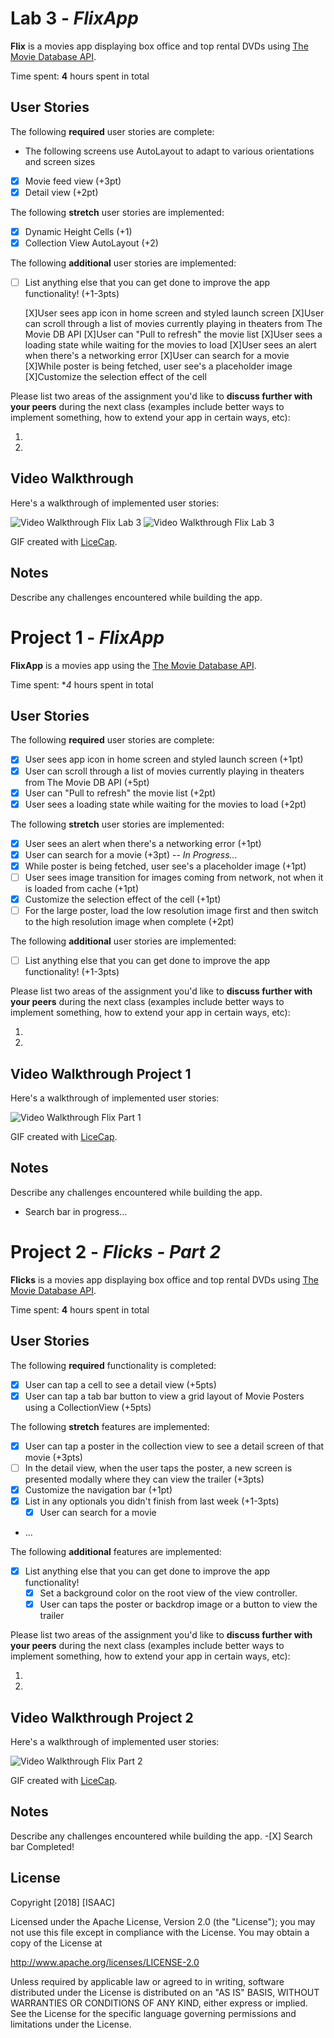 # Lab 3 - *FlixApp*

**Flix** is a movies app displaying box office and top rental DVDs using [The Movie Database API](http://docs.themoviedb.apiary.io/#).

Time spent: **4** hours spent in total

## User Stories

The following **required** user stories are complete:

- The following screens use AutoLayout to adapt to various orientations and screen sizes
- [X] Movie feed view (+3pt)
- [X] Detail view (+2pt)

The following **stretch** user stories are implemented:

- [X] Dynamic Height Cells (+1)
- [X] Collection View AutoLayout (+2)

The following **additional** user stories are implemented:

- [ ] List anything else that you can get done to improve the app functionality! (+1-3pts)

    [X]User sees app icon in home screen and styled launch screen 
    [X]User can scroll through a list of movies currently playing in theaters from The Movie DB API 
    [X]User can "Pull to refresh" the movie list 
    [X]User sees a loading state while waiting for the movies to load 
    [X]User sees an alert when there's a networking error 
    [X]User can search for a movie
    [X]While poster is being fetched, user see's a placeholder image 
    [X]Customize the selection effect of the cell 

Please list two areas of the assignment you'd like to **discuss further with your peers** during the next class (examples include better ways to implement something, how to extend your app in certain ways, etc):

1.
2.

## Video Walkthrough

Here's a walkthrough of implemented user stories:

<img src='FlixLab3Video_.gif' title='Video Walkthrough Lab 3' width='' alt='Video Walkthrough Flix Lab 3' />
<img src='FlixLab3Video.gif' title='Video Walkthrough Lab 3' width='' alt='Video Walkthrough Flix Lab 3' />

GIF created with [LiceCap](http://www.cockos.com/licecap/).

## Notes

Describe any challenges encountered while building the app.



# Project 1 - *FlixApp*

**FlixApp** is a movies app using the [The Movie Database API](http://docs.themoviedb.apiary.io/#).

Time spent: **4* hours spent in total

## User Stories

The following **required** user stories are complete:

- [X] User sees app icon in home screen and styled launch screen (+1pt)
- [X] User can scroll through a list of movies currently playing in theaters from The Movie DB API (+5pt)
- [X] User can "Pull to refresh" the movie list (+2pt)
- [X] User sees a loading state while waiting for the movies to load (+2pt)

The following **stretch** user stories are implemented:

- [X] User sees an alert when there's a networking error (+1pt)
- [X] User can search for a movie (+3pt) -- <i>In Progress...</i>
- [X] While poster is being fetched, user see's a placeholder image (+1pt)
- [ ] User sees image transition for images coming from network, not when it is loaded from cache (+1pt)
- [X] Customize the selection effect of the cell (+1pt)
- [ ] For the large poster, load the low resolution image first and then switch to the high resolution image when complete (+2pt)

The following **additional** user stories are implemented:

- [ ] List anything else that you can get done to improve the app functionality! (+1-3pts)

Please list two areas of the assignment you'd like to **discuss further with your peers** during the next class (examples include better ways to implement something, how to extend your app in certain ways, etc):

1.
2.

## Video Walkthrough Project 1

Here's a walkthrough of implemented user stories:

<img src='FlixWalkThough1.gif' title='Video Walkthrough' width='' alt='Video Walkthrough Flix Part 1' />

GIF created with [LiceCap](http://www.cockos.com/licecap/).

## Notes

Describe any challenges encountered while building the app.
- Search bar in progress...

# Project 2 - *Flicks - Part 2*

**Flicks** is a movies app displaying box office and top rental DVDs using [The Movie Database API](http://docs.themoviedb.apiary.io/#).

Time spent: **4** hours spent in total

## User Stories

The following **required** functionality is completed:

- [X] User can tap a cell to see a detail view (+5pts)
- [X] User can tap a tab bar button to view a grid layout of Movie Posters using a CollectionView (+5pts)

The following **stretch** features are implemented:

- [X] User can tap a poster in the collection view to see a detail screen of that movie (+3pts)
- [ ] In the detail view, when the user taps the poster, a new screen is presented modally where they can view the trailer (+3pts)
- [X] Customize the navigation bar (+1pt)
- [X] List in any optionals you didn't finish from last week (+1-3pts)
    - [X] User can search for a movie 
- ...

The following **additional** features are implemented:

- [X] List anything else that you can get done to improve the app functionality!
    - [X] Set a background color on the root view of the view controller.
    - [X] User can taps the poster or backdrop image or a button to view the trailer

Please list two areas of the assignment you'd like to **discuss further with your peers** during the next class (examples include better ways to implement something, how to extend your app in certain ways, etc):

1.
2.

## Video Walkthrough Project 2

Here's a walkthrough of implemented user stories:

<img src='FlixWalkThough2.gif' title='Video Walkthrough' width='' alt='Video Walkthrough Flix Part 2' />

GIF created with [LiceCap](http://www.cockos.com/licecap/).

## Notes

Describe any challenges encountered while building the app.
    -[X] Search bar Completed!
    
## License

Copyright [2018] [ISAAC]

Licensed under the Apache License, Version 2.0 (the "License");
you may not use this file except in compliance with the License.
You may obtain a copy of the License at

http://www.apache.org/licenses/LICENSE-2.0

Unless required by applicable law or agreed to in writing, software
distributed under the License is distributed on an "AS IS" BASIS,
WITHOUT WARRANTIES OR CONDITIONS OF ANY KIND, either express or implied.
See the License for the specific language governing permissions and
limitations under the License.
